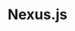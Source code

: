 ---
git: https://github.com/graphql-nexus/nexus
logohandle: nexusjs
sort: nexusjs
title: Nexus.js
website: https://nexusjs.org/
---
